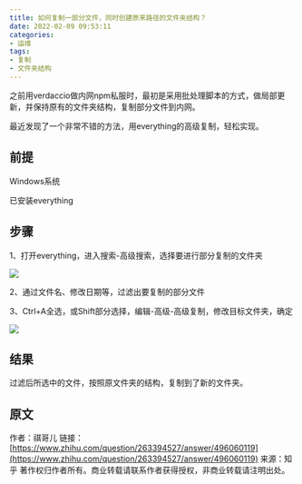 ```yaml
---
title: 如何复制一部分文件，同时创建原来路径的文件夹结构？
date: 2022-02-09 09:53:11
categories:
- 运维
tags:
- 复制
- 文件夹结构
---
```


之前用verdaccio做内网npm私服时，最初是采用批处理脚本的方式，做局部更新，并保持原有的文件夹结构，复制部分文件到内网。

最近发现了一个非常不错的方法，用everything的高级复制，轻松实现。

<!-- more -->

## 前提

Windows系统

已安装everything

## 步骤

1、打开everything，进入搜索-高级搜索，选择要进行部分复制的文件夹

![](/post-images/partial-copy-with-directory-structure-2022-02-09-11-05-06.png)

2、通过文件名、修改日期等，过滤出要复制的部分文件

3、Ctrl+A全选，或Shift部分选择，编辑-高级-高级复制，修改目标文件夹，确定

![](/post-images/partial-copy-with-directory-structure-2022-02-09-11-08-03.png)

## 结果

过滤后所选中的文件，按照原文件夹的结构，复制到了新的文件夹。

## 原文

作者：祺哥儿
链接：[https://www.zhihu.com/question/263394527/answer/496060119](https://www.zhihu.com/question/263394527/answer/496060119)
来源：知乎
著作权归作者所有。商业转载请联系作者获得授权，非商业转载请注明出处。
